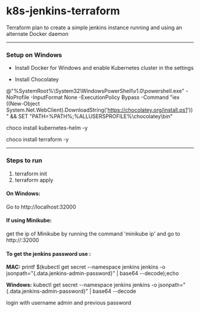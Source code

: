 # k8s-jenkins-terraform
Terraform plan to create a simple jenkins instance running and using an alternate Docker daemon

-----------------------

### Setup on Windows 

* Install Docker for Windows and enable Kubernetes cluster in the settings

* Install Chocolatey

@"%SystemRoot%\System32\WindowsPowerShell\v1.0\powershell.exe" -NoProfile -InputFormat None -ExecutionPolicy Bypass -Command "iex ((New-Object System.Net.WebClient).DownloadString('https://chocolatey.org/install.ps1'))" && SET "PATH=%PATH%;%ALLUSERSPROFILE%\chocolatey\bin"

choco install kubernetes-helm -y

choco install terraform -y


-----------------------
### Steps to run  

1) terraform init
2) terraform apply

#### On Windows:

Go to http://localhost:32000

#### If using Minikube:

get the ip of Minikube by running the command 'minikube ip' and go to http://<minikube ip value>:32000

#### To get the jenkins password use : 

**MAC:** printf $(kubectl get secret --namespace jenkins jenkins -o jsonpath="{.data.jenkins-admin-password}" | base64 --decode);echo

**Windows:** kubectl get secret --namespace jenkins jenkins -o jsonpath="{.data.jenkins-admin-password}" | base64 --decode

login with username admin and previous password
